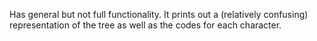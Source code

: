 Has general but not full functionality. It prints out a (relatively confusing) representation of the tree as well as the codes for each character.
